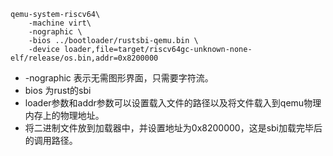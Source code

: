 ```shell
qemu-system-riscv64\
	-machine virt\
	-nographic \
	-bios ../bootloader/rustsbi-qemu.bin \
	-device loader,file=target/riscv64gc-unknown-none-elf/release/os.bin,addr=0x8200000
```
- -nographic 表示无需图形界面，只需要字符流。
- bios 为rust的sbi
- loader参数和addr参数可以设置载入文件的路径以及将文件载入到qemu物理内存上的物理地址。
- 将二进制文件放到加载器中，并设置地址为0x8200000，这是sbi加载完毕后的调用路径。